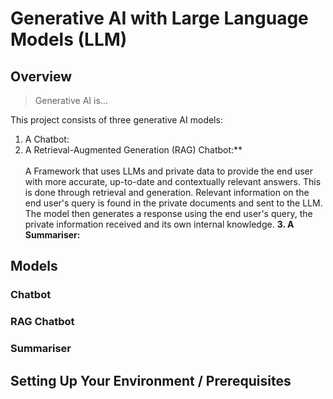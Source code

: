 # Generative AI with Large Language Models (LLM)

## Overview

> Generative AI is...

This project consists of three generative AI models:
1. A Chatbot:
2. A Retrieval-Augmented Generation (RAG) Chatbot:**<br/><br/>A Framework that uses LLMs and private data to provide the end user with more accurate, up-to-date and contextually relevant answers. This is done through retrieval and generation. Relevant information on the end user's query is found in the private documents and sent to the LLM. The model then generates a response using the end user's query, the private information received and its own internal knowledge.
**3. A Summariser:**

## Models
### Chatbot

### RAG Chatbot


### Summariser

## Setting Up Your Environment / Prerequisites